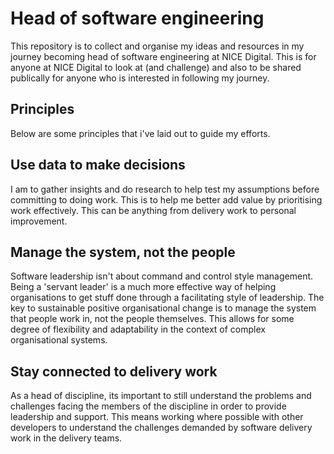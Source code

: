 # Head of software engineering

This repository is to collect and organise my ideas and resources in my journey becoming head of software engineering at NICE Digital.  This is for anyone at NICE Digital to look at (and challenge) and also to be shared publically for anyone who is interested in following my journey. 


## Principles

Below are some principles that i've laid out to guide my efforts.

## Use data to make decisions
I am to gather insights and do research to help test my assumptions before committing to doing work.   This is to help me better add value by prioritising work effectively.  This can be anything from delivery work to personal improvement.


## Manage the system, not the people
Software leadership isn't about command and control style management.  Being a 'servant leader' is a much more effective way of helping organisations to get stuff done through a facilitating style of leadership.  The key to sustainable positive organisational change is to manage the system that people work in, not the people themselves.  This allows for some degree of flexibility and adaptability in the context of complex organisational systems.

## Stay connected to delivery work
As a head of discipline, its important to still understand the problems and challenges facing the members of the discipline in order to provide leadership and support.  This means working where possible with other developers to understand the challenges demanded by software delivery work in the delivery teams. 






